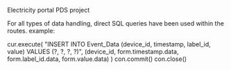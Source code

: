 Electricity portal
PDS project

For all types of data handling, direct SQL queries have been used within the routes.
example:

cur.execute(
            "INSERT INTO Event_Data (device_id, timestamp, label_id, value) VALUES (?, ?, ?, ?)",
            (device_id, form.timestamp.data, form.label_id.data, form.value.data)
        )
        con.commit()
        con.close()